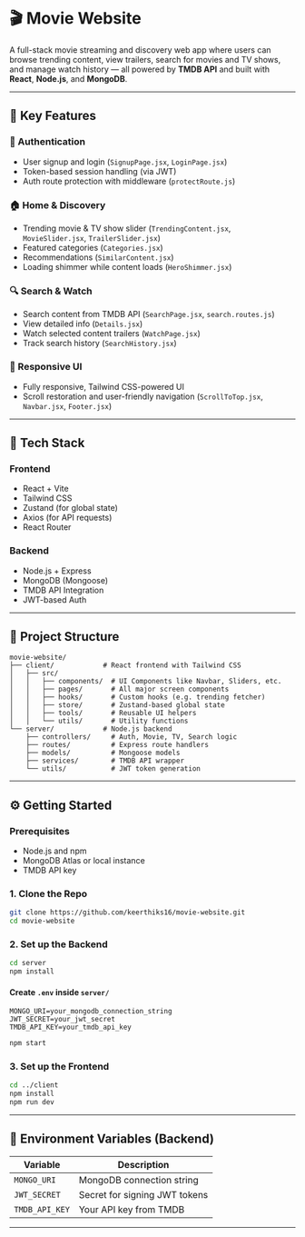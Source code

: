 

# 🎬 Movie Website

A full-stack movie streaming and discovery web app where users can browse trending content, view trailers, search for movies and TV shows, and manage watch history — all powered by **TMDB API** and built with **React**, **Node.js**, and **MongoDB**.

---

## 🌟 Key Features

### 👤 Authentication

* User signup and login (`SignupPage.jsx`, `LoginPage.jsx`)
* Token-based session handling (via JWT)
* Auth route protection with middleware (`protectRoute.js`)

### 🏠 Home & Discovery

* Trending movie & TV show slider (`TrendingContent.jsx`, `MovieSlider.jsx`, `TrailerSlider.jsx`)
* Featured categories (`Categories.jsx`)
* Recommendations (`SimilarContent.jsx`)
* Loading shimmer while content loads (`HeroShimmer.jsx`)

### 🔍 Search & Watch

* Search content from TMDB API (`SearchPage.jsx`, `search.routes.js`)
* View detailed info (`Details.jsx`)
* Watch selected content trailers (`WatchPage.jsx`)
* Track search history (`SearchHistory.jsx`)

### 📱 Responsive UI

* Fully responsive, Tailwind CSS-powered UI
* Scroll restoration and user-friendly navigation (`ScrollToTop.jsx`, `Navbar.jsx`, `Footer.jsx`)

---

## 🧰 Tech Stack

### Frontend

* React + Vite
* Tailwind CSS
* Zustand (for global state)
* Axios (for API requests)
* React Router

### Backend

* Node.js + Express
* MongoDB (Mongoose)
* TMDB API Integration
* JWT-based Auth

---

## 📁 Project Structure

```
movie-website/
├── client/            # React frontend with Tailwind CSS
│   ├── src/
│   │   ├── components/  # UI Components like Navbar, Sliders, etc.
│   │   ├── pages/       # All major screen components
│   │   ├── hooks/       # Custom hooks (e.g. trending fetcher)
│   │   ├── store/       # Zustand-based global state
│   │   ├── tools/       # Reusable UI helpers
│   │   └── utils/       # Utility functions
└── server/            # Node.js backend
    ├── controllers/     # Auth, Movie, TV, Search logic
    ├── routes/          # Express route handlers
    ├── models/          # Mongoose models
    ├── services/        # TMDB API wrapper
    └── utils/           # JWT token generation
```

---

## ⚙️ Getting Started

### Prerequisites

* Node.js and npm
* MongoDB Atlas or local instance
* TMDB API key

### 1. Clone the Repo

```bash
git clone https://github.com/keerthiks16/movie-website.git
cd movie-website
```

### 2. Set up the Backend

```bash
cd server
npm install
```

#### Create `.env` inside `server/`

```env
MONGO_URI=your_mongodb_connection_string
JWT_SECRET=your_jwt_secret
TMDB_API_KEY=your_tmdb_api_key
```

```bash
npm start
```

### 3. Set up the Frontend

```bash
cd ../client
npm install
npm run dev
```

---

## 🔐 Environment Variables (Backend)

| Variable       | Description                   |
| -------------- | ----------------------------- |
| `MONGO_URI`    | MongoDB connection string     |
| `JWT_SECRET`   | Secret for signing JWT tokens |
| `TMDB_API_KEY` | Your API key from TMDB        |

---

